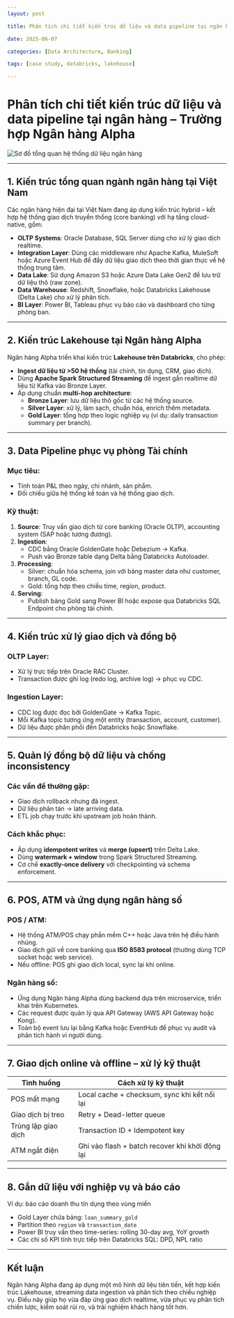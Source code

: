 ```yaml
---
layout: post

title: Phân tích chi tiết kiến trúc dữ liệu và data pipeline tại ngân hàng – Trường hợp Ngân hàng Alpha

date: 2025-06-07

categories: [Data Architecture, Banking]

tags: [case study, databricks, lakehouse]

---
```



# Phân tích chi tiết kiến trúc dữ liệu và data pipeline tại ngân hàng – Trường hợp Ngân hàng Alpha

![Sơ đồ tổng quan hệ thống dữ liệu ngân hàng](https://files.chatgpt.com/file_00000000688861f9a39caef4cf71af19)

---

## 1. Kiến trúc tổng quan ngành ngân hàng tại Việt Nam

Các ngân hàng hiện đại tại Việt Nam đang áp dụng kiến trúc hybrid – kết hợp hệ thống giao dịch truyền thống (core banking) với hạ tầng cloud-native, gồm:

- **OLTP Systems**: Oracle Database, SQL Server dùng cho xử lý giao dịch realtime.
- **Integration Layer**: Dùng các middleware như Apache Kafka, MuleSoft hoặc Azure Event Hub để đẩy dữ liệu giao dịch theo thời gian thực về hệ thống trung tâm.
- **Data Lake**: Sử dụng Amazon S3 hoặc Azure Data Lake Gen2 để lưu trữ dữ liệu thô (raw zone).
- **Data Warehouse**: Redshift, Snowflake, hoặc Databricks Lakehouse (Delta Lake) cho xử lý phân tích.
- **BI Layer**: Power BI, Tableau phục vụ báo cáo và dashboard cho từng phòng ban.

---

## 2. Kiến trúc Lakehouse tại Ngân hàng Alpha

Ngân hàng Alpha triển khai kiến trúc **Lakehouse trên Databricks**, cho phép:

- **Ingest dữ liệu từ >50 hệ thống** (tài chính, tín dụng, CRM, giao dịch).
- Dùng **Apache Spark Structured Streaming** để ingest gần realtime dữ liệu từ Kafka vào Bronze Layer.
- Áp dụng chuẩn **multi-hop architecture**:
  - **Bronze Layer**: lưu dữ liệu thô gốc từ các hệ thống source.
  - **Silver Layer**: xử lý, làm sạch, chuẩn hóa, enrich thêm metadata.
  - **Gold Layer**: tổng hợp theo logic nghiệp vụ (ví dụ: daily transaction summary per branch).

---

## 3. Data Pipeline phục vụ phòng Tài chính

### Mục tiêu:
- Tính toán P&L theo ngày, chi nhánh, sản phẩm.
- Đối chiếu giữa hệ thống kế toán và hệ thống giao dịch.

### Kỹ thuật:
1. **Source**: Truy vấn giao dịch từ core banking (Oracle OLTP), accounting system (SAP hoặc tương đương).
2. **Ingestion**:
   - CDC bằng Oracle GoldenGate hoặc Debezium → Kafka.
   - Push vào Bronze table dạng Delta bằng Databricks Autoloader.
3. **Processing**:
   - Silver: chuẩn hóa schema, join với bảng master data như customer, branch, GL code.
   - Gold: tổng hợp theo chiều time, region, product.
4. **Serving**:
   - Publish bảng Gold sang Power BI hoặc expose qua Databricks SQL Endpoint cho phòng tài chính.

---

## 4. Kiến trúc xử lý giao dịch và đồng bộ

### OLTP Layer:
- Xử lý trực tiếp trên Oracle RAC Cluster.
- Transaction được ghi log (redo log, archive log) → phục vụ CDC.

### Ingestion Layer:
- CDC log được đọc bởi GoldenGate → Kafka Topic.
- Mỗi Kafka topic tương ứng một entity (transaction, account, customer).
- Dữ liệu được phân phối đến Databricks hoặc Snowflake.

---

## 5. Quản lý đồng bộ dữ liệu và chống inconsistency

### Các vấn đề thường gặp:
- Giao dịch rollback nhưng đã ingest.
- Dữ liệu phân tán → late arriving data.
- ETL job chạy trước khi upstream job hoàn thành.

### Cách khắc phục:
- Áp dụng **idempotent writes** và **merge (upsert)** trên Delta Lake.
- Dùng **watermark + window** trong Spark Structured Streaming.
- Cơ chế **exactly-once delivery** với checkpointing và schema enforcement.

---

## 6. POS, ATM và ứng dụng ngân hàng số

### POS / ATM:
- Hệ thống ATM/POS chạy phần mềm C++ hoặc Java trên hệ điều hành nhúng.
- Giao dịch gửi về core banking qua **ISO 8583 protocol** (thường dùng TCP socket hoặc web service).
- Nếu offline: POS ghi giao dịch local, sync lại khi online.

### Ngân hàng số:
- Ứng dụng Ngân hàng Alpha dùng backend dựa trên microservice, triển khai trên Kubernetes.
- Các request được quản lý qua API Gateway (AWS API Gateway hoặc Kong).
- Toàn bộ event lưu lại bằng Kafka hoặc EventHub để phục vụ audit và phân tích hành vi người dùng.

---

## 7. Giao dịch online và offline – xử lý kỹ thuật

| Tình huống         | Cách xử lý kỹ thuật                       |
|--------------------|-------------------------------------------|
| POS mất mạng       | Local cache + checksum, sync khi kết nối lại |
| Giao dịch bị treo  | Retry + Dead-letter queue                 |
| Trùng lặp giao dịch| Transaction ID + Idempotent key           |
| ATM ngắt điện      | Ghi vào flash + batch recover khi khởi động lại |

---

## 8. Gắn dữ liệu với nghiệp vụ và báo cáo

Ví dụ: báo cáo doanh thu tín dụng theo vùng miền
- Gold Layer chứa bảng: `loan_summary_gold`
- Partition theo `region` và `transaction_date`
- Power BI truy vấn theo time-series: rolling 30-day avg, YoY growth
- Các chỉ số KPI tính trực tiếp trên Databricks SQL: DPD, NPL ratio

---

## Kết luận

Ngân hàng Alpha đang áp dụng một mô hình dữ liệu tiên tiến, kết hợp kiến trúc Lakehouse, streaming data ingestion và phân tích theo chiều nghiệp vụ. Điều này giúp họ vừa đáp ứng giao dịch realtime, vừa phục vụ phân tích chiến lược, kiểm soát rủi ro, và trải nghiệm khách hàng tốt hơn.

